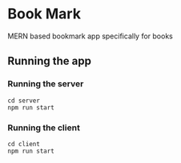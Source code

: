 # Book Mark

MERN based bookmark app specifically for books

## Running the app

### Running the server

```
cd server
npm run start
```

### Running the client

```
cd client
npm run start
```
